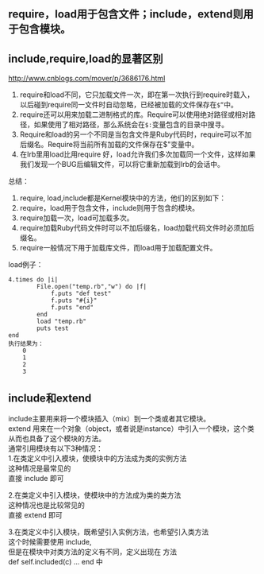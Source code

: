 ## require，load用于包含文件；include，extend则用于包含模块。     

## include,require,load的显著区别     

http://www.cnblogs.com/mover/p/3686176.html     

1. require和load不同，它只加载文件一次，即在第一次执行到require时载入，以后碰到require同一文件时自动忽略，已经被加载的文件保存在`$”`中。    
2. require还可以用来加载二进制格式的库。Require可以使用绝对路径或相对路径，如果使用了相对路径，那么系统会在`$:`变量包含的目录中搜寻。    
3. Require和load的另一个不同是当包含文件是Ruby代码时，require可以不加后缀名。Require将当前所有加载的文件保存在$"变量中。   
4. 在Irb里用load比用require 好，load允许我们多次加载同一个文件，这样如果我们发现一个BUG后编辑文件，可以将它重新加载到Irb的会话中。    


总结：      
1. require, load,include都是Kernel模块中的方法，他们的区别如下：     
2. require，load用于包含文件，include则用于包含的模块。     
3. require加载一次，load可加载多次。       
4. require加载Ruby代码文件时可以不加后缀名，load加载代码文件时必须加后缀名。       
5. require一般情况下用于加载库文件，而load用于加载配置文件。       

load例子：    
```
4.times do |i|   
        File.open("temp.rb","w") do |f|   
            f.puts "def test"  
            f.puts "#{i}"  
            f.puts "end"  
        end  
        load "temp.rb"  
        puts test   
end   
执行结果为：
    0
    1
    2
    3 

```     

## include和extend    

include主要用来将一个模块插入（mix）到一个类或者其它模块。      
extend 用来在一个对象（object，或者说是instance）中引入一个模块，这个类从而也具备了这个模块的方法。       
通常引用模块有以下3种情况：       
1.在类定义中引入模块，使模块中的方法成为类的实例方法       
这种情况是最常见的             
直接 include <module name>即可       

2.在类定义中引入模块，使模块中的方法成为类的类方法       
这种情况也是比较常见的       
直接 extend <module name>即可       

3.在类定义中引入模块，既希望引入实例方法，也希望引入类方法       
这个时候需要使用 include,       
但是在模块中对类方法的定义有不同，定义出现在 方法       
def self.included(c) ... end 中